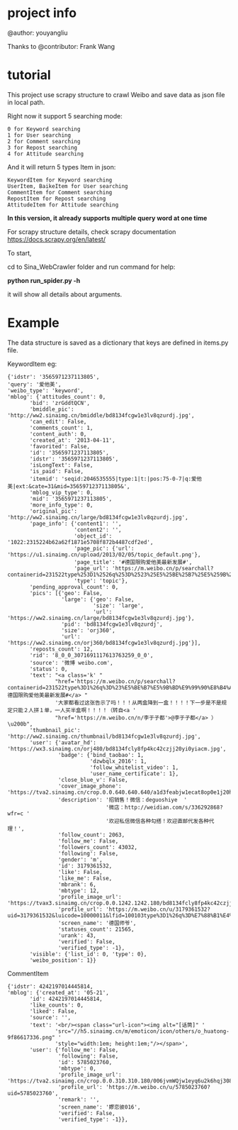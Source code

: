 # project info

@author: youyangliu

Thanks to @contributor: Frank Wang


# tutorial 

This project use scrapy structure to crawl Weibo
and save data as json file in local path.

Right now it support 5 searching mode:

    0 for Keyword searching
    1 for User searching
    2 for Comment searching
    3 for Repost searching
    4 for Attitude searching

And it will return 5 types Item in json:

    KeywordItem for Keyword searching
    UserItem, BaikeItem for User searching
    CommentItem for Comment searching
    RepostItem for Repost searching
    AttitudeItem for Attitude searching


**In this version, it already supports multiple query word at one time**

For scrapy structure details, check scrapy documentation https://docs.scrapy.org/en/latest/

To start,

cd to Sina_WebCrawler folder and run command for help:

**python run_spider.py -h**

it will show all details about arguments.




# Example

The data structure is saved as a dictionary that keys are defined in items.py file.

KeywordItem eg:

    {'idstr': '3565971237113805',
    'query': '爱他美',
    'weibo_type': 'keyword',
    'mblog': {'attitudes_count': 0,
           'bid': 'zrGddtQCN',
           'bmiddle_pic': 'http://ww2.sinaimg.cn/bmiddle/bd8134fcgw1e3lv8qzurdj.jpg',
           'can_edit': False,
           'comments_count': 1,
           'content_auth': 0,
           'created_at': '2013-04-11',
           'favorited': False,
           'id': '3565971237113805',
           'idstr': '3565971237113805',
           'isLongText': False,
           'is_paid': False,
           'itemid': 'seqid:2046535555|type:1|t:|pos:75-0-7|q:爱他美|ext:&cate=31&mid=3565971237113805&',
           'mblog_vip_type': 0,
           'mid': '3565971237113805',
           'more_info_type': 0,
           'original_pic': 'http://ww2.sinaimg.cn/large/bd8134fcgw1e3lv8qzurdj.jpg',
           'page_info': {'content1': '',
                         'content2': '',
                         'object_id': '1022:2315224b62a62f1871e5708f872b4487cdf2ed',
                         'page_pic': {'url': 'https://u1.sinaimg.cn/upload/2013/02/05/topic_default.png'},
                         'page_title': '#德国限购爱他美最新发展#',
                         'page_url': 'https://m.weibo.cn/p/searchall?containerid=231522type%253D1%2526q%253D%2523%25E5%25BE%25B7%25E5%259B%25BD%25E9%2599%2590%25E8%25B4%25AD%25E7%2588%25B1%25E4%25BB%2596%25E7%25BE%258E%25E6%259C%2580%25E6%2596%25B0%25E5%258F%2591%25E5%25B1%2595%2523%2526t%253D10&luicode=10000011&lfid=100103type%3D1%26q%3D%E7%88%B1%E4%BB%96%E7%BE%8E',
                         'type': 'topic'},
           'pending_approval_count': 0,
           'pics': [{'geo': False,
                     'large': {'geo': False,
                               'size': 'large',
                               'url': 'https://ww2.sinaimg.cn/large/bd8134fcgw1e3lv8qzurdj.jpg'},
                     'pid': 'bd8134fcgw1e3lv8qzurdj',
                     'size': 'orj360',
                     'url': 'https://ww2.sinaimg.cn/orj360/bd8134fcgw1e3lv8qzurdj.jpg'}],
           'reposts_count': 12,
           'rid': '8_0_0_3071691117613763259_0_0',
           'source': '微博 weibo.com',
           'status': 0,
           'text': "<a class='k' "
                   "href='https://m.weibo.cn/p/searchall?containerid=231522type%3D1%26q%3D%23%E5%BE%B7%E5%9B%BD%E9%99%90%E8%B4%AD%E7%88%B1%E4%BB%96%E7%BE%8E%E6%9C%80%E6%96%B0%E5%8F%91%E5%B1%95%23%26t%3D10&luicode=10000011&lfid=100103type%3D1%26q%3D%E7%88%B1%E4%BB%96%E7%BE%8E'>#德国限购爱他美最新发展#</a> "
                   '大家都看过这张告示了吗！！！从两盒降到一盒！！！！下一步是不是规定只能２人拼１单，一人买半盒啊！！！！（转自<a '
                   "href='https://m.weibo.cn/n/李于子都'>@李于子都</a> ） \u200b",
           'thumbnail_pic': 'http://ww2.sinaimg.cn/thumbnail/bd8134fcgw1e3lv8qzurdj.jpg',
           'user': {'avatar_hd': 'https://wx3.sinaimg.cn/orj480/bd8134fcly8fp4kc42czjj20yi0yiacm.jpg',
                    'badge': {'bind_taobao': 1,
                              'dzwbqlx_2016': 1,
                              'follow_whitelist_video': 1,
                              'user_name_certificate': 1},
                    'close_blue_v': False,
                    'cover_image_phone': 'https://tva2.sinaimg.cn/crop.0.0.640.640.640/a1d3feabjw1ecat8op0e1j20hs0hswgu.jpg',
                    'description': '招销售！微信：deguoshiye  '
                                   '微店：http://weidian.com/s/336292868?wfr=c '
                                   '欢迎私信微信各种勾搭！欢迎直邮代发各种代理！',
                    'follow_count': 2063,
                    'follow_me': False,
                    'followers_count': 43032,
                    'following': False,
                    'gender': 'm',
                    'id': 3179361532,
                    'like': False,
                    'like_me': False,
                    'mbrank': 6,
                    'mbtype': 12,
                    'profile_image_url': 'https://tvax3.sinaimg.cn/crop.0.0.1242.1242.180/bd8134fcly8fp4kc42czjj20yi0yiacm.jpg',
                    'profile_url': 'https://m.weibo.cn/u/3179361532?uid=3179361532&luicode=10000011&lfid=100103type%3D1%26q%3D%E7%88%B1%E4%BB%96%E7%BE%8E',
                    'screen_name': '德国师爷',
                    'statuses_count': 21565,
                    'urank': 43,
                    'verified': False,
                    'verified_type': -1},
           'visible': {'list_id': 0, 'type': 0},
           'weibo_position': 1}}

CommentItem

    {'idstr': 4242197014445814,
    'mblog': {'created_at': '05-21',
           'id': 4242197014445814,
           'like_counts': 0,
           'liked': False,
           'source': '',
           'text': '<br/><span class="url-icon"><img alt="[话筒]" '
                   'src="//h5.sinaimg.cn/m/emoticon/icon/others/o_huatong-9f86617336.png" '
                   'style="width:1em; height:1em;"/></span>',
           'user': {'follow_me': False,
                    'following': False,
                    'id': 5785023760,
                    'mbtype': 0,
                    'profile_image_url': 'https://tva2.sinaimg.cn/crop.0.0.310.310.180/006jvmWQjw1eyq6u2k6hqj308m08m3ys.jpg',
                    'profile_url': 'https://m.weibo.cn/u/5785023760?uid=5785023760',
                    'remark': '',
                    'screen_name': '嫪恋彼016',
                    'verified': False,
                    'verified_type': -1}},



